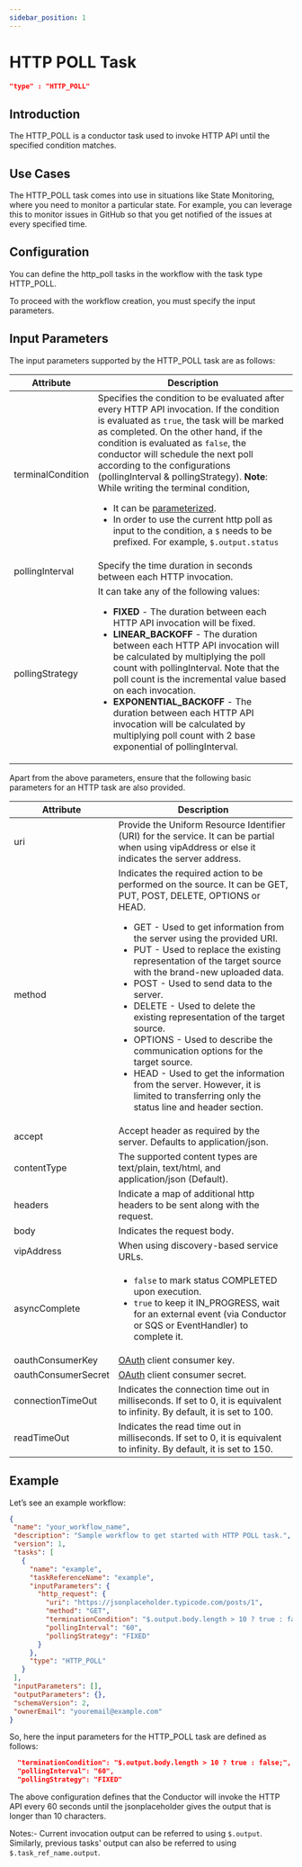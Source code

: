 ```yaml
---
sidebar_position: 1
---
```


# HTTP POLL Task
```json
"type" : "HTTP_POLL"
```
## Introduction

The HTTP_POLL is a conductor task used to invoke HTTP API until the specified condition matches. 

## Use Cases
The HTTP_POLL task comes into use in situations like State Monitoring, where you need to monitor a particular state. For example, you can leverage this to monitor issues in GitHub so that you get notified of the issues at every specified time.

## Configuration
You can define the http_poll tasks in the workflow with the task type HTTP_POLL. 

To proceed with the workflow creation, you must specify the input parameters.

## Input Parameters
The input parameters supported by the HTTP_POLL task are as follows:

| Attribute      | Description |
| ----------- | ----------- |
| terminalCondition   | Specifies the condition to be evaluated after every HTTP API invocation. If the condition is evaluated as `true`, the task will be marked as completed. On the other hand, if the condition is evaluated as `false`, the conductor will schedule the next poll according to the configurations (pollingInterval & pollingStrategy).                                   **Note**: While writing the terminal condition, <ul><li>It can be [parameterized](https://orkes.io/content/docs/how-tos/Tasks/task-inputs).</li><li> In order to use the current http poll as input to the condition, a `$` needs to be prefixed. For example, `$.output.status`</li></ul> |
| pollingInterval | Specify the time duration in seconds between each HTTP invocation. |
| pollingStrategy | It can take any of the following values: <ul><li>**FIXED** - The duration between each HTTP API invocation will be fixed.</li><li> **LINEAR_BACKOFF** - The duration between each HTTP API invocation will be calculated by multiplying the poll count with pollingInterval. Note that the poll count is the incremental value based on each invocation.</li><li>**EXPONENTIAL_BACKOFF** - The duration between each HTTP API invocation will be calculated by multiplying poll count with 2 base exponential of pollingInterval.</li></ul>|

Apart from the above parameters, ensure that the following basic parameters for an HTTP task are also provided.

| Attribute      | Description |
| ----------- | ----------- |
| uri   | Provide the Uniform Resource Identifier (URI) for the service. It can be partial when using vipAddress or else it indicates the server address. |
| method  | Indicates the required action to be performed on the source. It can be GET, PUT, POST, DELETE, OPTIONS or HEAD. <ul><li>GET - Used to get information from the server using the provided URI.</li><li>PUT - Used to replace the existing representation of the target source with the brand-new uploaded data.</li><li>POST - Used to send data to the server.</li> <li>DELETE - Used to delete the existing representation of the target source.</li><li>OPTIONS - Used to describe the communication options for the target source.</li><li>HEAD - Used to get the information from the server. However, it is limited to transferring only the status line and header section.</li></ul> |
| accept  | Accept header as required by the server. Defaults to application/json. |
| contentType | The supported content types are text/plain, text/html, and application/json (Default). |
| headers | Indicate a map of additional http headers to be sent along with the request. |
| body | Indicates the request body. |
| vipAddress | When using discovery-based service URLs. |
| asyncComplete | <ul><li>`false` to mark status COMPLETED upon execution.</li><li>`true` to keep it IN_PROGRESS, wait for an external event (via Conductor or SQS or EventHandler) to complete it.</li></ul> |
| oauthConsumerKey  | [OAuth](https://oauth.net/core/1.0/) client consumer key. |
| oauthConsumerSecret | [OAuth](https://oauth.net/core/1.0/) client consumer secret. |
| connectionTimeOut | Indicates the connection time out in milliseconds. If set to 0, it is equivalent to infinity. By default, it is set to 100. |
| readTimeOut | Indicates the read time out in milliseconds. If set to 0, it is equivalent to infinity. By default, it is set to 150. |

## Example

Let’s see an example workflow:

```json
{
 "name": "your_workflow_name",
 "description": "Sample workflow to get started with HTTP POLL task.",
 "version": 1,
 "tasks": [
   {
     "name": "example",
     "taskReferenceName": "example",
     "inputParameters": {
       "http_request": {
         "uri": "https://jsonplaceholder.typicode.com/posts/1",
         "method": "GET",
         "terminationCondition": "$.output.body.length > 10 ? true : false;",
         "pollingInterval": "60",
         "pollingStrategy": "FIXED"
       }
     },
     "type": "HTTP_POLL"
   }
 ],
 "inputParameters": [],
 "outputParameters": {},
 "schemaVersion": 2,
 "ownerEmail": "youremail@example.com"
}
```

So, here the input parameters for the HTTP_POLL task are defined as follows:

```json
  "terminationCondition": "$.output.body.length > 10 ? true : false;",
  "pollingInterval": "60",
  "pollingStrategy": "FIXED"
```

The above configuration defines that the Conductor will invoke the HTTP API every 60 seconds until the jsonplaceholder gives the output that is longer than 10 characters.

Notes:- Current invocation output can be referred to using `$.output`. Similarly, previous tasks' output can also be referred to using `$.task_ref_name.output`.
